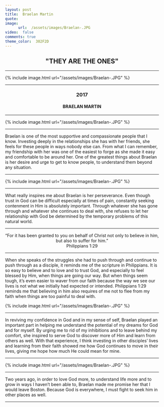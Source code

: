 ```yaml
---
layout: post
title:  Braelan Martin
quote:  
image:
      url:  /assets/images/Braelan-.JPG
video:  false
comments: true
theme_color:  302F2D
---
```


## <center>"THEY ARE THE ONES"</center>

***

{% include image.html url="/assets/images/Braelan-.JPG" %}

***

### <center>2017</center>

#### <center>BRAELAN MARTIN</center>

***

{% include image.html url="/assets/images/Braelan-.JPG" %}

***

Braelan is one of the most supportive and compassionate people that I know. Investing deeply in the relationships she has with her friends, she feels for these people in ways nobody else can. From what I can remember, my friendship with her was one of the easiest to forge as she made it easy and comfortable to be around her. One of the greatest things about Braelan is her desire and urge to get to know people, to understand them beyond any situation. 

***

{% include image.html url="/assets/images/Braelan-.JPG" %}

***

What really inspires me about Braelan is her perseverance. Even though trust in God can be difficult especially at times of pain, constantly seeking contenment in Him is absolutely important. Through whatever she has gone through and whatever she continues to deal with, she refuses to let her relationship with God be determined by the temporary problems of this natural world.

***

<center> “For it has been granted to you on behalf of Christ not only to believe in him, but also to suffer for him.” </center>
<center> Philippians 1:29 </center>

***

When she speaks of the struggles she had to push through and continue to push through as a disciple, it reminds me of the scripture in Philippians. It is so easy to believe and to love and to trust God, and especially to feel blessed by Him, when things are going our way. But when things seem tough, it’s even easier to waver from our faith because the way we see our lives is not what we initially had expected or intended. Philippians 1:29 reminds me that believing in him also requires of me not to flee from my faith when things are too painful to deal with.

{% include image.html url="/assets/images/Braelan-.JPG" %}

***

In reviving my confidence in God and in my sense of self, Braelan played an important part in helping me understand the potential of my dreams for God and for myself. By urging me to rid of my inhibitions and to leave behind my comfort, she inspired to serve God to discover more of Him and learn from others as well. With that experience, I think investing in other disciples’ lives and learning from their faith showed me how God continues to move in their lives, giving me hope how much He could mean for mine.

***

{% include image.html url="/assets/images/Braelan-.JPG" %}


***

Two years ago, in order to love God more, to understand life more and to grow in ways I haven’t been able to, Braelan made me promise her that I would leave Boston. Because God is everywhere, I must fight to seek him in other places as well.

***
